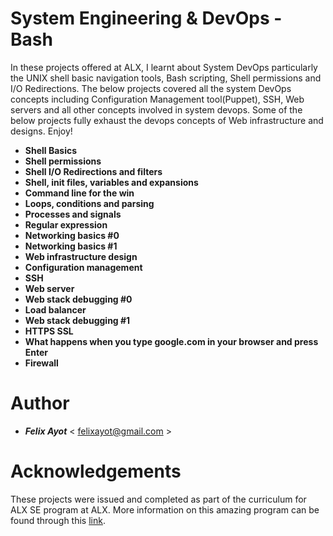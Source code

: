 # System Engineering & DevOps - Bash

In these projects offered at ALX, I learnt about System DevOps particularly the UNIX shell basic navigation tools, Bash scripting, Shell permissions and I/O Redirections. The below projects covered all the system DevOps concepts including Configuration Management tool(Puppet), SSH, Web servers and all other concepts involved in system devops.
Some of the below projects fully exhaust the devops concepts of Web infrastructure and designs. Enjoy!

- **Shell Basics**
- **Shell permissions**
- **Shell I/O Redirections and filters**
- **Shell, init files, variables and expansions**
- **Command line for the win**
- **Loops, conditions and parsing**
- **Processes and signals**
- **Regular expression**
- **Networking basics #0**
- **Networking basics #1**
- **Web infrastructure design**
- **Configuration management**
- **SSH**
- **Web server**
- **Web stack debugging #0**
- **Load balancer**
- **Web stack debugging #1**
- **HTTPS SSL**
- **What happens when you type google.com in your browser and press Enter**
- **Firewall**

# Author

- ***Felix Ayot*** < felixayot@gmail.com >

# Acknowledgements

These projects were issued and completed as part of the curriculum for ALX SE program at ALX. More information on this amazing program can be found through this [link](https://www.alxafrica.com/).
